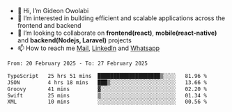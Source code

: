 - 👋 Hi, I’m Gideon Owolabi
- 👀 I’m interested in building efficient and scalable applications across the frontend and backend
- 💞️ I’m looking to collaborate on <b>frontend(react)</b>, <b>mobile(react-native)</b> and <b>backend(Nodejs, Laravel)</b> projects
- 📫 How to reach me <a href="mailto:gideoniyin2021@gmail.com">Mail</a>, <a href="https://www.linkedin.com/in/gideon-owolabi-9b667a232/">LinkedIn</a> and <a href="https://wa.me/2348055377085">Whatsapp</a>

<!---
gude1/gude1 is a ✨ special ✨ repository because its `README.md` (this file) appears on your GitHub profile.
You can click the Preview link to take a look at your changes.
--->

<!--START_SECTION:waka-->

```txt
From: 20 February 2025 - To: 27 February 2025

TypeScript   25 hrs 51 mins  ████████████████████▒░░░░   81.96 %
JSON         4 hrs 18 mins   ███▒░░░░░░░░░░░░░░░░░░░░░   13.66 %
Groovy       41 mins         ▓░░░░░░░░░░░░░░░░░░░░░░░░   02.20 %
Swift        25 mins         ▒░░░░░░░░░░░░░░░░░░░░░░░░   01.34 %
XML          10 mins         ░░░░░░░░░░░░░░░░░░░░░░░░░   00.56 %
```

<!--END_SECTION:waka-->

